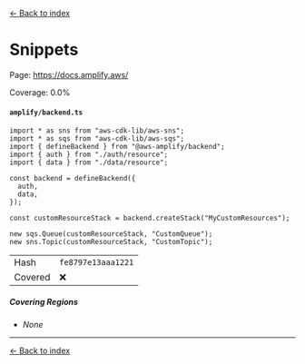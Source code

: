 [<- Back to index](../docs-pages.md)

#  Snippets

Page: https://docs.amplify.aws/

Coverage: 0.0%

#### `amplify/backend.ts`

~~~
import * as sns from "aws-cdk-lib/aws-sns";
import * as sqs from "aws-cdk-lib/aws-sqs";
import { defineBackend } from "@aws-amplify/backend";
import { auth } from "./auth/resource";
import { data } from "./data/resource";

const backend = defineBackend({
  auth,
  data,
});

const customResourceStack = backend.createStack("MyCustomResources");

new sqs.Queue(customResourceStack, "CustomQueue");
new sns.Topic(customResourceStack, "CustomTopic");

~~~

| | |
| -- | -- |
| Hash | `fe8797e13aaa1221` |
| Covered | ❌ |

##### Covering Regions

- *None*

---

[<- Back to index](../docs-pages.md)

